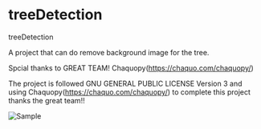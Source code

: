 # treeDetection
treeDetection

A project that can do remove background image for the tree.

Spcial thanks to GREAT TEAM! Chaquopy(https://chaquo.com/chaquopy/)

The project is followed GNU GENERAL PUBLIC LICENSE Version 3
and using Chaquopy(https://chaquo.com/chaquopy/) to complete this project
thanks the great team!!

![Sample]("Sample.png")
